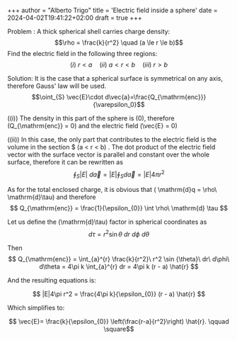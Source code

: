 +++
author = "Alberto Trigo"
title = 'Electric field inside a sphere'
date = 2024-04-02T19:41:22+02:00
draft = true
+++

Problem : A thick spherical shell carries charge density: $$\rho = \frac{k}{r^2} \quad (a \le r \le b)$$ Find the electric field in the following three regions: $$(i)\ r < a \quad (ii)\ a < r < b \quad (iii)\ r > b$$

Solution: It is the case that a spherical surface is symmetrical on any axis, therefore Gauss' law will be used. $$\oint_{S} \vec{E}\cdot d\vec{a}=\frac{Q_{\mathrm{enc}}}{\varepsilon_0}$$

\((i)\) The density in this part of the sphere is \(0\), therefore \(Q_{\mathrm{enc}} = 0\) and the electric field \(\vec{E} = 0\)

\((ii)\) In this case, the only part that contributes to the electric field is the volume in the section $ (a < r < b) . The dot product of the electric field vector with the surface vector is parallel and constant over the whole surface, therefore it can be rewritten as $$ \oint_{S} |{E}|\ d\vec{a} = |E| \oint_{S} d\vec{a} = |E|4\pi r^2$$

As for the total enclosed charge, it is obvious that \( \mathrm{d}q = \rho\ \mathrm{d}\tau\) and therefore $$ Q_{\mathrm{enc}} = \frac{1}{\epsilon_{0}} \int \rho\ \mathrm{d} \tau $$

Let us define the \(\mathrm{d}\tau\) factor in spherical coordinates as $$ d\tau = r^2 \sin {\theta}\ dr\ d\phi\ d\theta $$

Then $$ Q_{\mathrm{enc}} =  \int_{a}^{r} \frac{k}{r^2}\ r^2 \sin {\theta}\ dr\ d\phi\ d\theta = 4\pi k \int_{a}^{r} dr = 4\pi k  (r - a) \hat{r} $$

And the resulting equations is:

$$ |E|4\pi r^2 =  \frac{4\pi k}{\epsilon_{0}}  (r - a) \hat{r} $$

Which simplifies to:

$$ \vec{E}= \frac{k}{\epsilon_{0}} \left(\frac{r-a}{r^2}\right) \hat{r}.  \qquad \square$$
